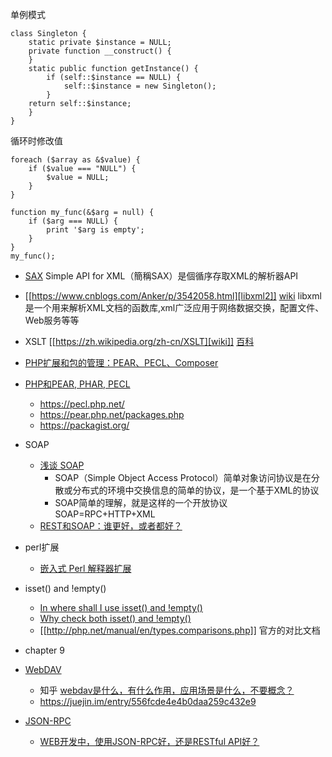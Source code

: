 单例模式  
```
class Singleton {
    static private $instance = NULL;
    private function __construct() {
    }
    static public function getInstance() {
        if (self::$instance == NULL) {
            self::$instance = new Singleton();
        }
    return self::$instance;
    }
}
```
  
循环时修改值  
```
foreach ($array as &$value) {
    if ($value === "NULL") {
        $value = NULL;
    }
}
```
  
```
function my_func(&$arg = null) {
    if ($arg === NULL) {
        print '$arg is empty';
    }
}
my_func();
```
  
- [SAX](https://zh.wikipedia.org/wiki/SAX) Simple API for XML（簡稱SAX）是個循序存取XML的解析器API
- [[https://www.cnblogs.com/Anker/p/3542058.html][libxml2]] [wiki](https://zh.wikipedia.org/wiki/Libxml2) libxml是一个用来解析XML文档的函数库,xml广泛应用于网络数据交换，配置文件、Web服务等等
- XSLT [[https://zh.wikipedia.org/zh-cn/XSLT][wiki]] [百科](https://baike.baidu.com/item/XSLT)
  
- [PHP扩展和包的管理：PEAR、PECL、Composer](https://www.jianshu.com/p/d8b75dbc852a)
- [PHP和PEAR, PHAR, PECL](https://jysperm.me/2013/04/790/)
  - https://pecl.php.net/
  - https://pear.php.net/packages.php
  - https://packagist.org/
  
- SOAP
  - [浅谈 SOAP](https://www.ibm.com/developerworks/cn/xml/x-sisoap/index.html)
    - SOAP（Simple Object Access Protocol）简单对象访问协议是在分散或分布式的环境中交换信息的简单的协议，是一个基于XML的协议
    - SOAP简单的理解，就是这样的一个开放协议SOAP=RPC+HTTP+XML
  - [REST和SOAP：谁更好，或者都好？](http://www.infoq.com/cn/articles/rest-soap-when-to-use-each)
  
- perl扩展
  - [嵌入式 Perl 解释器扩展](https://www.ibm.com/developerworks/cn/opensource/os-cn-php-pecl/index.html)
  
- isset() and !empty()
  - [In where shall I use isset() and !empty()](https://stackoverflow.com/questions/1219542/in-where-shall-i-use-isset-and-empty)
  - [Why check both isset() and !empty()](https://stackoverflow.com/questions/4559925/why-check-both-isset-and-empty/4560099)
  - [[http://php.net/manual/en/types.comparisons.php]] 官方的对比文档
  
- chapter 9
- [WebDAV](https://zh.wikipedia.org/wiki/%E5%9F%BA%E4%BA%8EWeb%E7%9A%84%E5%88%86%E5%B8%83%E5%BC%8F%E7%BC%96%E5%86%99%E5%92%8C%E7%89%88%E6%9C%AC%E6%8E%A7%E5%88%B6)
  - 知乎 [webdav是什么，有什么作用，应用场景是什么，不要概念？](https://www.zhihu.com/question/30719209)
  - https://juejin.im/entry/556fcde4e4b0daa259c432e9
- [JSON-RPC](https://zh.wikipedia.org/wiki/JSON-RPC)
  - [WEB开发中，使用JSON-RPC好，还是RESTful API好？](https://www.zhihu.com/question/28570307)
